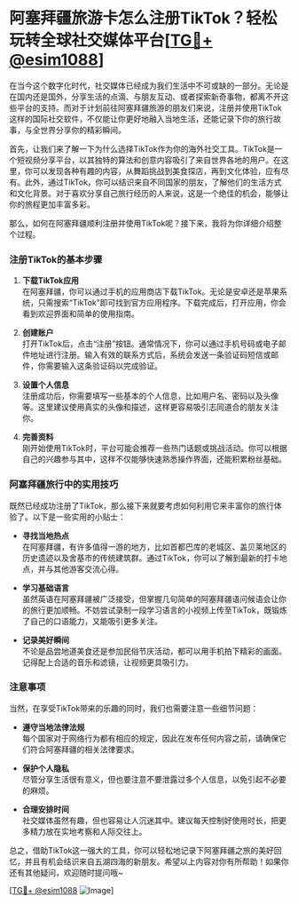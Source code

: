 # 阿塞拜疆旅游卡怎么注册TikTok？轻松玩转全球社交媒体平台[[TG💪+ @esim1088](https://t.me/s/esim1088)]

在当今这个数字化时代，社交媒体已经成为我们生活中不可或缺的一部分。无论是在国内还是国外，分享生活的点滴、与朋友互动、或者探索新奇事物，都离不开这些平台的支持。而对于计划前往阿塞拜疆旅游的朋友们来说，注册并使用TikTok这样的国际社交软件，不仅能让你更好地融入当地生活，还能记录下你的旅行故事，与全世界分享你的精彩瞬间。

首先，让我们来了解一下为什么选择TikTok作为你的海外社交工具。TikTok是一个短视频分享平台，以其独特的算法和创意内容吸引了来自世界各地的用户。在这里，你可以发现各种有趣的内容，从舞蹈挑战到美食探店，再到文化体验，应有尽有。此外，通过TikTok，你可以结识来自不同国家的朋友，了解他们的生活方式和文化背景。对于喜欢分享自己旅行经历的人来说，这是一个绝佳的机会，能够让你的旅程更加丰富多彩。

那么，如何在阿塞拜疆顺利注册并使用TikTok呢？接下来，我将为你详细介绍整个过程。

### 注册TikTok的基本步骤

1. **下载TikTok应用**  
   在阿塞拜疆，你可以通过手机的应用商店下载TikTok。无论是安卓还是苹果系统，只需搜索“TikTok”即可找到官方应用程序。下载完成后，打开应用，你会看到欢迎界面和简单的使用指南。

2. **创建账户**  
   打开TikTok后，点击“注册”按钮。通常情况下，你可以通过手机号码或电子邮件地址进行注册。输入有效的联系方式后，系统会发送一条验证码短信或邮件，你需要输入这条验证码以完成验证。

3. **设置个人信息**  
   注册成功后，你需要填写一些基本的个人信息，比如用户名、密码以及头像等。这里建议使用真实的头像和描述，这样更容易吸引志同道合的朋友关注你。

4. **完善资料**  
   刚开始使用TikTok时，平台可能会推荐一些热门话题或挑战活动。你可以根据自己的兴趣参与其中，这样不仅能够快速熟悉操作界面，还能积累粉丝基础。

### 阿塞拜疆旅行中的实用技巧

既然已经成功注册了TikTok，那么接下来就要考虑如何利用它来丰富你的旅行体验了。以下是一些实用的小贴士：

- **寻找当地热点**  
  在阿塞拜疆，有许多值得一游的地方，比如首都巴库的老城区、盖贝莱地区的历史遗迹以及舍基市的传统建筑群。通过TikTok，你可以了解到最新的打卡地点，并与其他游客交流心得。

- **学习基础语言**  
  虽然英语在阿塞拜疆被广泛接受，但掌握几句简单的阿塞拜疆语问候语会让你的旅行更加顺畅。不妨尝试录制一段学习语言的小视频上传至TikTok，既锻炼了自己的口语能力，又能吸引更多关注。

- **记录美好瞬间**  
  不论是品尝地道美食还是参加民俗节庆活动，都可以用手机拍下精彩的画面。记得配上合适的音乐和滤镜，让视频更具吸引力。

### 注意事项

当然，在享受TikTok带来的乐趣的同时，我们也需要注意一些细节问题：

- **遵守当地法律法规**  
  每个国家对于网络行为都有相应的规定，因此在发布任何内容之前，请确保它们符合阿塞拜疆的相关法律要求。

- **保护个人隐私**  
  尽管分享生活很有意义，但也要注意不要泄露过多个人信息，以免引起不必要的麻烦。

- **合理安排时间**  
  社交媒体虽然有趣，但也容易让人沉迷其中。建议每天控制好使用时长，把更多精力放在实地考察和人际交往上。

总之，借助TikTok这一强大的工具，你可以轻松地记录下阿塞拜疆之旅的美好回忆，并且有机会结识来自五湖四海的新朋友。希望以上内容对你有所帮助！如果你还有其他疑问，欢迎随时提问哦~

[[TG💪+ @esim1088](https://t.me/s/esim1088) ![Image](https://i.postimg.cc/4NQfJmqS/Snipaste-2025-05-13-00-14-12.png)]